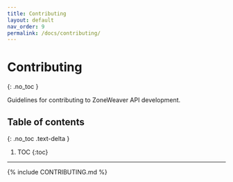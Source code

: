 ```yaml
---
title: Contributing
layout: default
nav_order: 9
permalink: /docs/contributing/
---
```


# Contributing
{: .no_toc }

Guidelines for contributing to ZoneWeaver API development.

## Table of contents
{: .no_toc .text-delta }

1. TOC
{:toc}

---

{% include CONTRIBUTING.md %}

